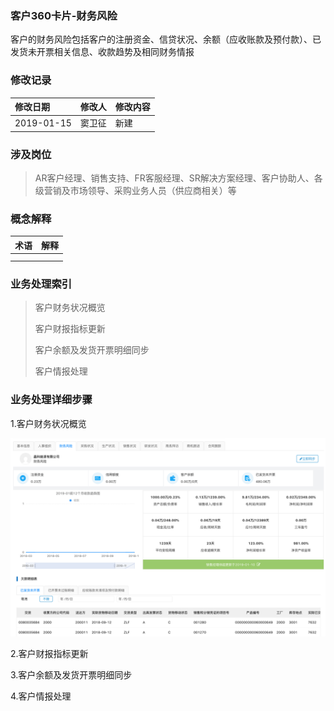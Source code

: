 ### 客户360卡片-财务风险

客户的财务风险包括客户的注册资金、信贷状况、余额（应收账款及预付款）、已发货未开票相关信息、收款趋势及相同财务情报

### 修改记录

| 修改日期 | 修改人 | 修改内容 |
| :--- | :--- | :--- |
| 2019-01-15 | 窦卫征 | 新建 |

### 涉及岗位

> AR客户经理、销售支持、FR客服经理、SR解决方案经理、客户协助人、各级营销及市场领导、采购业务人员（供应商相关）等

### 概念解释

| 术语 | 解释 |
| :--- | :--- |
|  |  |
|  |  |

### 业务处理索引

> 客户财务状况概览
>
> 客户财报指标更新
>
> 客户余额及发货开票明细同步
>
> 客户情报处理

### 业务处理详细步骤

1.客户财务状况概览

![](/assets/khcwqbzkgl2003.png)

2.客户财报指标更新

3.客户余额及发货开票明细同步

4.客户情报处理



